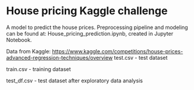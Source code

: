 # House pricing Kaggle challenge
 
A model to predict the house prices.
Preprocessing pipeline and modeling can be found at: House_pricing_prediction.ipynb, created in Jupyter Notebook.

Data from Kaggle: https://www.kaggle.com/competitions/house-prices-advanced-regression-techniques/overview
test.csv - test dataset

train.csv - training dataset

test_df.csv - test dataset after exploratory data analysis

